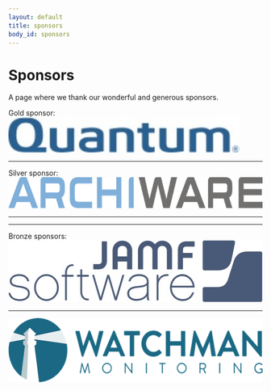 ```yaml
---
layout: default
title: sponsors
body_id: sponsors
---
```


# Sponsors

A page where we thank our wonderful and generous sponsors.
<p>Gold sponsor: <a href="http://www.quantum.com"><img height="70" width="458" src="/assets/Quantum_Logo_229x35.jpg"></a></p><hr>
<p>Silver sponsor: <a href="http://www.archiware.com/home.1.1.html"><img height="61" width="700" src="/assets/archiware_logo_rgb_700px-72dpi.png"></a></p><hr>
<hr>
<p>Bronze sponsors: <a href="http://www.jamfsoftware.com"><img height="122" width="520" src="/assets/JAMF-Software-Blue-Logo-Print.jpg"></a></p>
<hr>
<p><a href="https://www.watchmanmonitoring.com"><img height="127" width="550" src="/assets/Watchman-Monitoring-logo-blue550.png"></a></p>